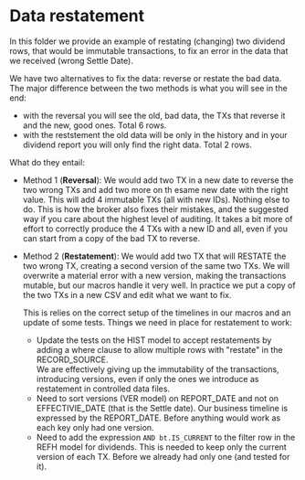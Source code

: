 # Data restatement

In this folder we provide an example of restating (changing) two dividend rows, 
that would be immutable transactions, to fix an error in the data that we received (wrong Settle Date).

We have two alternatives to fix the data: reverse or restate the bad data.
The major difference between the two methods is what you will see in the end:
- with the reversal you will see the old, bad data, the TXs that reverse it and the new, good ones. Total 6 rows.
- with the reststement the old data will be only in the history and in your dividend report you will only find the right data. Total 2 rows.

What do they entail:
- Method 1 (**Reversal**): 
  We would add two TX in a new date to reverse the two wrong TXs and add two more on th esame new date with the right value.
  This will add 4 immutable TXs (all with new IDs). Nothing else to do. 
  This is how the broker also fixes their mistakes, and the suggested way if you care about the highest level of auditing. 
  It takes a bit more of effort to correctly produce the 4 TXs with a new ID and all, 
  even if you can start from a copy of the bad TX to reverse.
  
- Method 2 (**Restatement**): 
  We would add two TX that will RESTATE the two wrong TX, creating a second version of the same two TXs.
  We will overwrite a material error with a new version, making the transactions mutable, but our macros handle it very well.
  In practice we put a copy of the two TXs in a new CSV and edit what we want to fix.
  
  This is relies on the correct setup of the timelines in our macros and an update of some tests.
  Things we need in place for restatement to work:
  - Update the tests on the HIST model to accept restatements by adding a where clause to allow multiple rows with "restate" in the RECORD_SOURCE.  
    We are effectively giving up the immutability of the transactions, introducing versions, even if only the ones we introduce as restatement
    in controlled data files.
  - Need to sort versions (VER model) on REPORT_DATE and not on EFFECTIVIE_DATE (that is the Settle date).
    Our business timeline is expressed by the REPORT_DATE. Before anything would work as each key only had one version.
  - Need to add the expression `AND bt.IS_CURRENT` to the filter row in the REFH model for dividends. 
    This is needed to keep only the current version of each TX. Before we already had only one (and tested for it).

